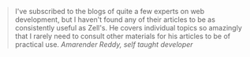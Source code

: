 <blockquote>
  I've subscribed to the blogs of quite a few experts on web development, but I haven't found any of their articles to be as consistently useful as Zell's. He covers individual topics so amazingly that I rarely need to consult other materials for his articles to be of practical use.
  <cite>Amarender Reddy, self taught developer</cite>
</blockquote>
